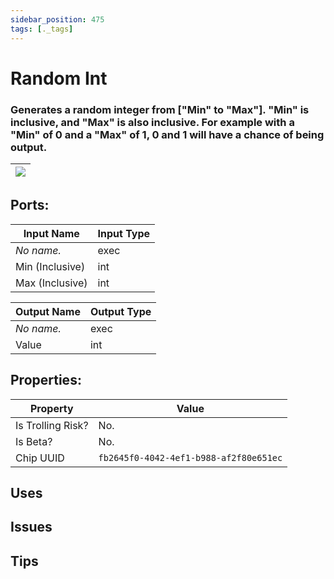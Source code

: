 ```yaml
---
sidebar_position: 475
tags: [._tags]
---
```


# Random Int


### Generates a random integer from ["Min" to "Max"]. "Min" is inclusive, and "Max" is also inclusive. For example with a "Min" of 0 and a "Max" of 1, 0 and 1 will have a chance of being output.

| ![](https://images-ext-2.discordapp.net/external/MPmIaQzlEPmgGWlgi-WxBBXt0Bjv_zWPkg1y1f_sy3s/https/www.recroomcircuits.com/image/circuit/absolute-value?width=206&height=108) |
|-----|

## Ports:

| Input Name | Input Type |
|-----------|-----------|
| *No name.* | exec |
| Min (Inclusive) | int |
| Max (Inclusive) | int |

| Output Name | Output Type |
|-----------|-----------|
| *No name.* | exec |
| Value | int |

## Properties:

| Property  | Value |
|-------------------|-----------|
| Is Trolling Risk? | No. |
| Is Beta? | No. |
| Chip UUID | `fb2645f0-4042-4ef1-b988-af2f80e651ec` |

## Uses

## Issues

## Tips
